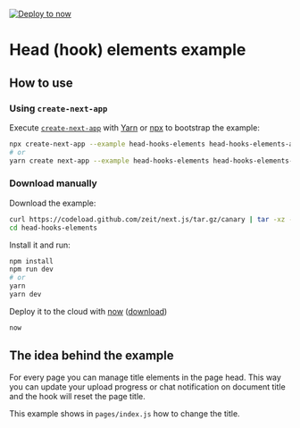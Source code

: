 [![Deploy to now](https://deploy.now.sh/static/button.svg)](https://deploy.now.sh/?repo=https://github.com/zeit/next.js/tree/master/examples/head-hooks-elements)

# Head (hook) elements example

## How to use

### Using `create-next-app`

Execute [`create-next-app`](https://github.com/segmentio/create-next-app) with [Yarn](https://yarnpkg.com/lang/en/docs/cli/create/) or [npx](https://github.com/zkat/npx#readme) to bootstrap the example:

```bash
npx create-next-app --example head-hooks-elements head-hooks-elements-app
# or
yarn create next-app --example head-hooks-elements head-hooks-elements-app
```

### Download manually

Download the example:

```bash
curl https://codeload.github.com/zeit/next.js/tar.gz/canary | tar -xz --strip=2 next.js-canary/examples/head-hooks-elements
cd head-hooks-elements
```

Install it and run:

```bash
npm install
npm run dev
# or
yarn
yarn dev
```

Deploy it to the cloud with [now](https://zeit.co/now) ([download](https://zeit.co/download))

```bash
now
```

## The idea behind the example

For every page you can manage title elements in the page head. This way you can update your upload progress or chat notification on document title and the hook will reset the page title.

This example shows in `pages/index.js` how to change the title.
